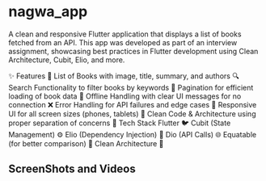 # nagwa_app


A clean and responsive Flutter application that displays a list of books fetched from an API. This app was developed as part of an interview assignment, showcasing best practices in Flutter development using Clean Architecture, Cubit, Elio, and more.

✨ Features
📖 List of Books with image, title, summary, and authors
🔍 Search Functionality to filter books by keywords
🔄 Pagination for efficient loading of book data
📶 Offline Handling with clear UI messages for no connection
❌ Error Handling for API failures and edge cases
📱 Responsive UI for all screen sizes (phones, tablets)
🧼 Clean Code & Architecture using proper separation of concerns
🧠 Tech Stack
Flutter 🐦
Cubit (State Management) ⚙️
Elio (Dependency Injection) 💉
Dio (API Calls) 🌐
Equatable (for better comparison) 🧮
Clean Architecture 🧱

## ScreenShots and Videos
<!-- Uploading "Screenshot 1446-10-28 at 3.30.49 AM.png"... -->


